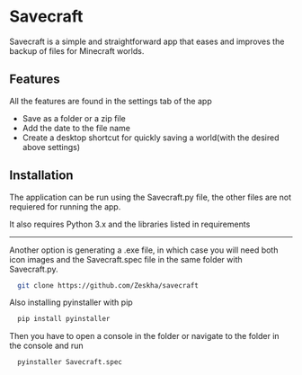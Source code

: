 
# Savecraft

Savecraft is a simple and straightforward app that eases and improves the backup of files for Minecraft worlds.

## Features
All the features are found in the settings tab of the app 
- Save as a folder or a zip file
- Add the date to the file name
- Create a desktop shortcut for quickly saving a world(with the desired above settings)



## Installation
The application can be run using the   Savecraft.py file, the other files are not requiered for running the  app.

It also requires Python 3.x and the libraries listed in requirements

-------------

Another option is generating a .exe file, in which case you will need both icon images and the Savecraft.spec file in the same folder with Savecraft.py.
```bash
  git clone https://github.com/Zeskha/savecraft

```

 Also installing pyinstaller with pip
```bash
  pip install pyinstaller

```
Then you have to open a console in the folder or navigate to the folder in the console and run
```bash
  pyinstaller Savecraft.spec
```

    